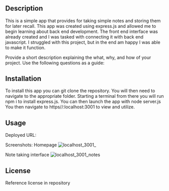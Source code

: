 # <Note Taking APP>

## Description

This is a simple app that provides for taking simple notes and storing them for later recall. This app was created using express.js and allowed me to begin learning about back end development. The front end interface was already created and I was tasked with connecting it with back end javascript. I struggled with this project, but in the end am happy I was able to make it function.

Provide a short description explaining the what, why, and how of your project. Use the following questions as a guide:


## Installation

To install this app you can git clone the repository. 
You will then need to navigate to the appropriate folder.
Starting a terminal from there you will run npm i to install express.js. 
You can then launch the app with node server.js
You then navigate to https//:localhost:3001 to view and utilize. 

## Usage

Deployed URL:

Screenshots:
Homepage
![localhost_3001_](https://user-images.githubusercontent.com/111533301/205137386-4db93101-35b7-4e9c-a6d4-56a30f65059a.png)

Note taking interface
![localhost_3001_notes](https://user-images.githubusercontent.com/111533301/205137214-cd71d108-2262-4c07-a1df-c2ff84e84d27.png)


## License

Reference license in repository
